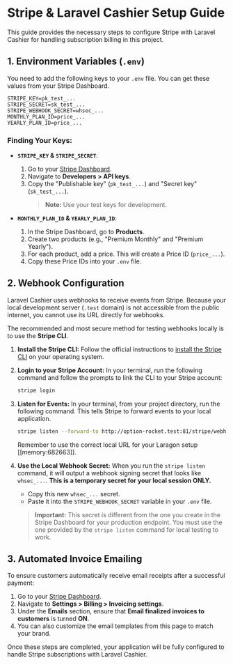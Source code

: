 # Stripe & Laravel Cashier Setup Guide

This guide provides the necessary steps to configure Stripe with Laravel Cashier for handling subscription billing in this project.

## 1. Environment Variables (`.env`)

You need to add the following keys to your `.env` file. You can get these values from your Stripe Dashboard.

```dotenv
STRIPE_KEY=pk_test_...
STRIPE_SECRET=sk_test_...
STRIPE_WEBHOOK_SECRET=whsec_...
MONTHLY_PLAN_ID=price_...
YEARLY_PLAN_ID=price_...
```

### Finding Your Keys:

-   **`STRIPE_KEY` & `STRIPE_SECRET`**:
    1.  Go to your [Stripe Dashboard](https://dashboard.stripe.com/).
    2.  Navigate to **Developers > API keys**.
    3.  Copy the "Publishable key" (`pk_test_...`) and "Secret key" (`sk_test_...`).
        > **Note:** Use your test keys for development.

-   **`MONTHLY_PLAN_ID` & `YEARLY_PLAN_ID`**:
    1.  In the Stripe Dashboard, go to **Products**.
    2.  Create two products (e.g., "Premium Monthly" and "Premium Yearly").
    3.  For each product, add a price. This will create a Price ID (`price_...`).
    4.  Copy these Price IDs into your `.env` file.

## 2. Webhook Configuration

Laravel Cashier uses webhooks to receive events from Stripe. Because your local development server (`.test` domain) is not accessible from the public internet, you cannot use its URL directly for webhooks.

The recommended and most secure method for testing webhooks locally is to use the **Stripe CLI**.

1.  **Install the Stripe CLI:**
    Follow the official instructions to [install the Stripe CLI](https://stripe.com/docs/stripe-cli) on your operating system.

2.  **Login to your Stripe Account:**
    In your terminal, run the following command and follow the prompts to link the CLI to your Stripe account:
    ```bash
    stripe login
    ```

3.  **Listen for Events:**
    In your terminal, from your project directory, run the following command. This tells Stripe to forward events to your local application.
    ```bash
    stripe listen --forward-to http://option-rocket.test:81/stripe/webhook
    ```
    Remember to use the correct local URL for your Laragon setup [[memory:682663]].

4.  **Use the Local Webhook Secret:**
    When you run the `stripe listen` command, it will output a webhook signing secret that looks like `whsec_...`. **This is a temporary secret for your local session ONLY.**
    
    -   Copy this new `whsec_...` secret.
    -   Paste it into the `STRIPE_WEBHOOK_SECRET` variable in your `.env` file.
    
    > **Important:** This secret is different from the one you create in the Stripe Dashboard for your production endpoint. You must use the one provided by the `stripe listen` command for local testing to work.

## 3. Automated Invoice Emailing

To ensure customers automatically receive email receipts after a successful payment:

1.  Go to your [Stripe Dashboard](https://dashboard.stripe.com/).
2.  Navigate to **Settings > Billing > Invoicing settings**.
3.  Under the **Emails** section, ensure that **Email finalized invoices to customers** is turned **ON**.
4.  You can also customize the email templates from this page to match your brand.

Once these steps are completed, your application will be fully configured to handle Stripe subscriptions with Laravel Cashier. 
